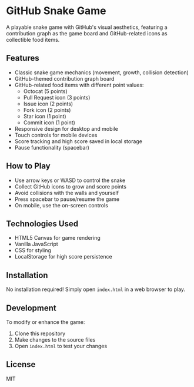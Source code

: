 # GitHub Snake Game

A playable snake game with GitHub's visual aesthetics, featuring a contribution graph as the game board and GitHub-related icons as collectible food items.

## Features

- Classic snake game mechanics (movement, growth, collision detection)
- GitHub-themed contribution graph board
- GitHub-related food items with different point values:
  - Octocat (5 points)
  - Pull Request icon (3 points) 
  - Issue icon (2 points)
  - Fork icon (2 points)
  - Star icon (1 point)
  - Commit icon (1 point)
- Responsive design for desktop and mobile
- Touch controls for mobile devices
- Score tracking and high score saved in local storage
- Pause functionality (spacebar)

## How to Play

- Use arrow keys or WASD to control the snake
- Collect GitHub icons to grow and score points
- Avoid collisions with the walls and yourself
- Press spacebar to pause/resume the game
- On mobile, use the on-screen controls

## Technologies Used

- HTML5 Canvas for game rendering
- Vanilla JavaScript
- CSS for styling
- LocalStorage for high score persistence

## Installation

No installation required! Simply open `index.html` in a web browser to play.

## Development

To modify or enhance the game:

1. Clone this repository
2. Make changes to the source files
3. Open `index.html` to test your changes

## License

MIT
